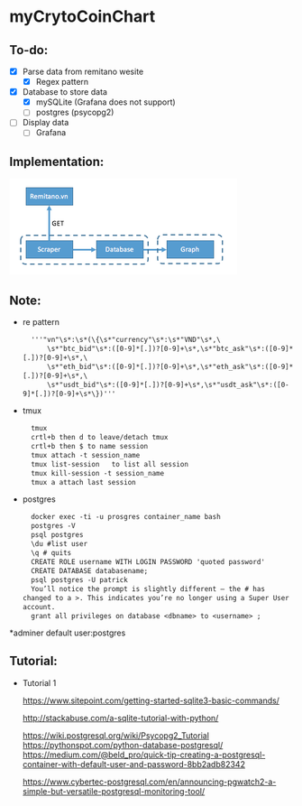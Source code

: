 # myCrytoCoinChart


## To-do:
* [x] Parse data from remitano wesite
	* [x] Regex pattern

* [x] Database to store data
	* [x] mySQLite (Grafana does not support)
	* [ ] postgres (psycopg2)

* [ ] Display data
	* [ ] Grafana

## Implementation:
![data/flow01.png](data/flow01.png)
 

## Note:
* re pattern
	
		'''"vn"\s*:\s*(\{\s*"currency"\s*:\s*"VND"\s*,\
			\s*"btc_bid"\s*:([0-9]*[.])?[0-9]+\s*,\s*"btc_ask"\s*:([0-9]*[.])?[0-9]+\s*,\
			\s*"eth_bid"\s*:([0-9]*[.])?[0-9]+\s*,\s*"eth_ask"\s*:([0-9]*[.])?[0-9]+\s*,\
			\s*"usdt_bid"\s*:([0-9]*[.])?[0-9]+\s*,\s*"usdt_ask"\s*:([0-9]*[.])?[0-9]+\s*\})'''
* tmux 
	
		tmux
		crtl+b then d to leave/detach tmux
		crtl+b then $ to name session
		tmux attach -t session_name
		tmux list-session	to list all session
		tmux kill-session -t session_name
		tmux a attach last session

* postgres
		
		docker exec -ti -u prosgres container_name bash
		postgres -V
		psql postgres
		\du	#list user
		\q # quits
		CREATE ROLE username WITH LOGIN PASSWORD 'quoted password'
		CREATE DATABASE databasename;
		psql postgres -U patrick
		You’ll notice the prompt is slightly different – the # has changed to a >. This indicates you’re no longer using a Super User account.
		grant all privileges on database <dbname> to <username> ;

*adminer
		default user:postgres


## Tutorial:
* Tutorial 1

	https://www.sitepoint.com/getting-started-sqlite3-basic-commands/

	http://stackabuse.com/a-sqlite-tutorial-with-python/

	https://wiki.postgresql.org/wiki/Psycopg2_Tutorial
	https://pythonspot.com/python-database-postgresql/
	https://medium.com/@beld_pro/quick-tip-creating-a-postgresql-container-with-default-user-and-password-8bb2adb82342

	https://www.cybertec-postgresql.com/en/announcing-pgwatch2-a-simple-but-versatile-postgresql-monitoring-tool/

